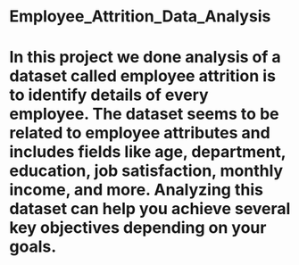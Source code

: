 # Employee_Attrition_Data_Analysis

# In this project we done analysis of a dataset called employee attrition is to identify details of every employee. The dataset seems to be related to employee attributes and includes fields like age, department, education, job satisfaction, monthly income, and more. Analyzing this dataset can help you achieve several key objectives depending on your goals.

